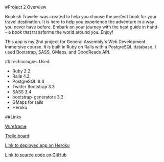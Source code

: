#Project 2 Overview

Bookish Traveler was created to help you choose the perfect book for your travel destination. It is here to help you experience the adventure in a way you never have before.
Embark on your journey with the best guide in hand-- a book that transforms the world around you. Enjoy!

This app is my 2nd project for General Assembly's Web Development Immersive course. It is built in Ruby on Rails with a PostgreSQL database. I used Bootstrap, SASS, GMaps, and GoodReads API.

##Technologies Used

* Ruby 2.2
* Rails 4.2
* PostgreSQL 9.4
* Twitter Bootstrap 3.3
* SASS 3.4
* bootstrap-generators 3.3
* GMaps for rails
* Heroku

##Links

[Wireframe](http://imgur.com/k2PHPSx)

[Trello board](https://trello.com/b/amPUFQak/ga-project-2)

[Link to deployed app on Heroku](https://bookish-traveler.herokuapp.com/)

[Link to source code on GitHub](https://github.com/britneydossett/project-2)

